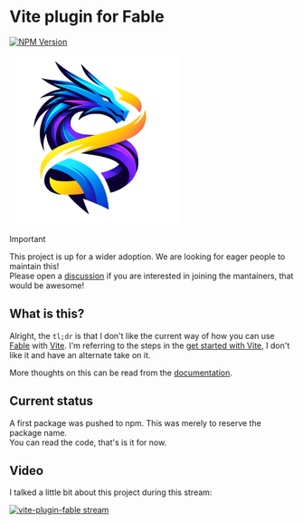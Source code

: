 # Vite plugin for Fable

[![NPM Version](https://img.shields.io/npm/v/vite-plugin-fable)](https://www.npmjs.com/package/vite-plugin-fable)


<img alt="vite-plugin-fable logo" src="https://github.com/fable-compiler/vite-plugin-fable/blob/main/docs/img/logo.png?raw=true" height="300"></img>

> [!IMPORTANT]
> This project is up for a wider adoption. We are looking for eager people to maintain this! <br>Please open a [discussion](https://github.com/fable-compiler/vite-plugin-fable/discussions) if you are interested in joining the mantainers, that would be awesome!

## What is this?

Alright, the `tl;dr` is that I don't like the current way of how you can use [Fable](https://fable.io) with [Vite](https://vitejs.dev). 
I'm referring to the steps in the [get started with Vite](https://fable.io/docs/getting-started/javascript.html#browser), I don't like it and have an alternate take on it.

More thoughts on this can be read from the [documentation](https://fable.io/vite-plugin-fable/).

## Current status

A first package was pushed to npm. This was merely to reserve the package name.  
You can read the code, that's is it for now.

## Video

I talked a little bit about this project during this stream:

[![vite-plugin-fable stream](http://img.youtube.com/vi/nVpUaVFNpMk/maxresdefault.jpg)](https://youtu.be/mnqwwtSQfRU?si=VpDDv3SzHikXL5iu&t=141 "vite-plugin-fable")
